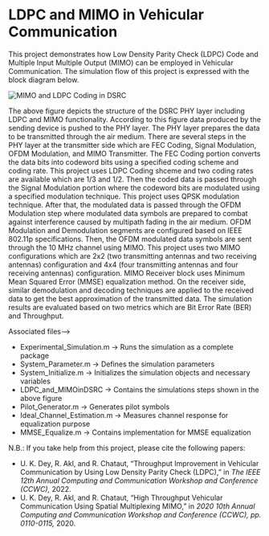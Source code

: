 # LDPC and MIMO in Vehicular Communication
This project demonstrates how Low Density Parity Check (LDPC) Code and Multiple Input Multiple Output (MIMO) can be employed in Vehicular Communication. The simulation flow of this project is expressed with the block diagram below.

![MIMO and LDPC Coding in DSRC](https://user-images.githubusercontent.com/3108754/150695696-ddeebfc1-2100-4c1a-8df5-d48aa4d753a4.JPG)

The above figure depicts the structure of the DSRC PHY layer including LDPC and MIMO functionality. According to this figure data produced by the sending device is pushed to the PHY layer. The PHY layer prepares the data to be transmitted through the air medium. There are several steps in the PHY layer at the transmitter side which are FEC Coding, Signal Modulation, OFDM Modulation, and MIMO Transmitter. The FEC Coding portion converts the data bits into codeword bits using a specified coding scheme and coding rate. This project uses LDPC Coding shceme and two coding rates are available which are 1/3 and 1/2. Then the coded data is passed through the Signal Modulation portion where the codeword bits are modulated using a specified modulation technique. This project uses QPSK modulation technique. After that, the modulated data is passed through the OFDM Modulation step where modulated data symbols are prepared to combat against interference caused by multipath fading in the air medium. OFDM Modulation and Demodulation segments are configured based on IEEE 802.11p specifications. Then, the OFDM modulated data symbols are sent through the 10 MHz channel using MIMO. This project uses two MIMO configurations which are 2x2 (two transmitting antennas and two receiving antennas) configuration and 4x4 (four transmitting antennas and four receiving antennas) configuration. MIMO Receiver block uses  Minimum Mean Squared Error (MMSE) equalization method. On the receiver side, similar demodulation and decoding techniques are applied to the received data to get the best approximation of the transmitted data. The simulation results are evaluated based on two metrics which are Bit Error Rate (BER) and Throughput.

Associated files-->

* Experimental_Simulation.m -> Runs the simulation as a complete package
* System_Parameter.m -> Defines the simulation parameters
* System_Initialize.m -> Initializes the simulation objects and necessary variables
* LDPC_and_MIMOinDSRC -> Contains the simulations steps shown in the above figure
* Pilot_Generator.m -> Generates pilot symbols
* Ideal_Channel_Estimation.m -> Measures channel response for equalization purpose
* MMSE_Equalize.m -> Contains implementation for MMSE equalization

N.B.: If you take help from this project, please cite the following papers:
  * U. K. Dey, R. Akl, and R. Chataut, “Throughput Improvement in Vehicular Communication by Using Low Density Parity Check (LDPC),” in *The IEEE 12th Annual Computing and Communication Workshop and Conference (CCWC),* 2022.
  * U. K. Dey, R. Akl, and R. Chataut, “High Throughput Vehicular Communication Using Spatial Multiplexing MIMO,” in *2020 10th Annual Computing and Communication Workshop and Conference (CCWC), pp. 0110-0115,* 2020.
